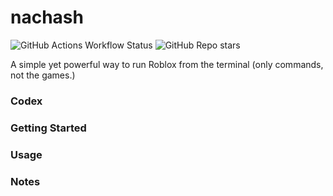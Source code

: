 # nachash
![GitHub Actions Workflow Status](https://img.shields.io/github/actions/workflow/status/nvttles/nachash/ci.yml?style=flat)
![GitHub Repo stars](https://img.shields.io/github/stars/nvttles/nachash?style=flat)

A simple yet powerful way to run Roblox from the terminal (only commands, not the games.)

### Codex

### Getting Started

### Usage

### Notes